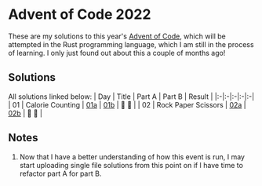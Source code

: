 # Advent of Code 2022

These are my solutions to this year's [Advent of Code](https://adventofcode.com/2022/), which will be attempted in the Rust programming language, which I am still in the process of learning. I only just found out about this a couple of months ago!

## Solutions

All solutions linked below:
| Day | Title | Part A | Part B | Result |
|:-|:-|:-|:-|:-|
| 01 | Calorie Counting    | [01a](./day01a/src/main.rs) | [01b](./day01b/src/main.rs) | :star2: :star2: |
| 02 | Rock Paper Scissors | [02a](./day02a/src/main.rs) | [02b](./day02b/src/main.rs) | :star2: :star2: |

## Notes

1. Now that I have a better understanding of how this event is run, I may start uploading single file solutions from this point on if I have time to refactor part A for part B.
